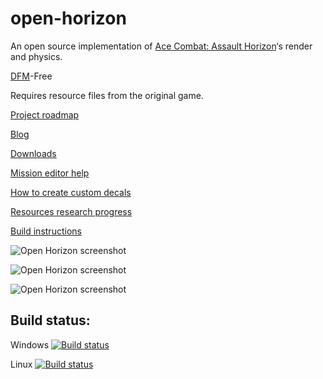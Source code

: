 # open-horizon

An open source implementation of [Ace Combat: Assault Horizon](http://acecombat.wikia.com/wiki/Ace_Combat:_Assault_Horizon)‘s render and physics.

[DFM](http://acecombat.wikia.com/wiki/Close_Range_Assault)-Free

Requires resource files from the original game.

[Project roadmap](https://github.com/undefined-darkness/open-horizon/wiki/Roadmap)

[Blog](http://zxstudio.org/blog/author/razgriz/)

[Downloads](http://zxstudio.org/blog/open-horizon-downloads/)

[Mission editor help](https://github.com/undefined-darkness/open-horizon/wiki/Mission-editor-help)

[How to create custom decals](https://github.com/undefined-darkness/open-horizon/wiki/How-to-create-custom-decals)

[Resources research progress](https://github.com/undefined-darkness/open-horizon/wiki/Resources-research-progress)

[Build instructions](https://github.com/undefined-darkness/open-horizon/wiki/Build-instructions)

![Open Horizon screenshot](http://zxstudio.org/blog/wp-content/uploads/2016/01/open-horizon-effects.png)

![Open Horizon screenshot](http://zxstudio.org/blog/wp-content/uploads/2016/07/Mission01.png)

![Open Horizon screenshot](http://zxstudio.org/blog/wp-content/uploads/2016/07/Mission03.png)

## Build status:

Windows [![Build status](https://ci.appveyor.com/api/projects/status/070bsencsnrncjmc?svg=true)](https://ci.appveyor.com/project/undefined-darkness/open-horizon)

Linux [![Build status](https://api.travis-ci.org/undefined-darkness/open-horizon.svg)](https://travis-ci.org/undefined-darkness/open-horizon)
